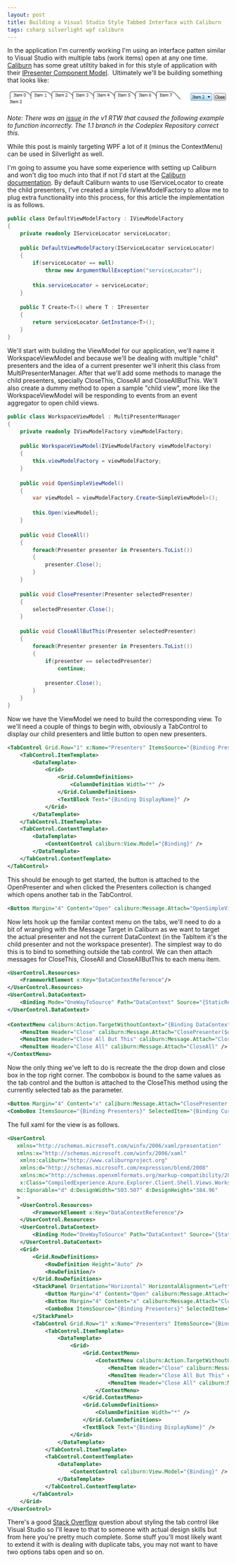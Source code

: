 ```yaml
---
layout: post
title: Building a Visual Studio Style Tabbed Interface with Caliburn
tags: csharp silverlight wpf caliburn
---
```


In the application I'm currently working I'm using an interface patten similar to Visual Studio with multiple tabs (work items) open at any one time. [Caliburn](http://caliburn.codeplex.com/) has some great utiltity baked in for this style of application with their [IPresenter Component Model](http://caliburn.codeplex.com/wikipage?title=IPresenter%20Component%20Model&amp;referringTitle=Documentation).&nbsp; Ultimately we'll be building something that looks like:

![Visual Studio Tabs](/content/images/posts/tabs.png)

*Note: There was an [issue](http://caliburn.codeplex.com/WorkItem/View.aspx?WorkItemId=4865) in the v1 RTW that caused the following example to function incorrectly. The 1.1 branch in the Codeplex Repository correct this.*

While this post is mainly targeting WPF a lot of it (minus the ContextMenu) can be used in Silverlight as well.

I'm going to assume you have some experience with setting up Caliburn and won't dig too much into that if not I'd start at the [Caliburn documentation](http://caliburn.codeplex.com/documentation). By default Caliburn wants to use IServiceLocator to create the child presenters, I've created a simple IViewModelFactory to allow me to plug extra functionality into this process, for this article the implementation is as follows.

``` csharp
public class DefaultViewModelFactory : IViewModelFactory
{
    private readonly IServiceLocator serviceLocator;
 
    public DefaultViewModelFactory(IServiceLocator serviceLocator)
    {
        if(serviceLocator == null)
            throw new ArgumentNullException("serviceLocator");
 
        this.serviceLocator = serviceLocator;
    }
 
    public T Create<T>() where T : IPresenter
    {
        return serviceLocator.GetInstance<T>();
    }
}
```

We'll start with building the ViewModel for our application, we'll name it WorkspaceViewModel and because we'll be dealing with multiple "child" presenters and the idea of a current presenter we'll inherit this class from MultiPresenterManager. After that we'll add some methods to manage the child presenters, specially CloseThis, CloseAll and CloseAllButThis. We'll also create a dummy method to open a sample "child view", more like the WorkspaceViewModel will be responding to events from an event aggregator to open child views.

``` csharp
public class WorkspaceViewModel : MultiPresenterManager
{
    private readonly IViewModelFactory viewModelFactory;
 
    public WorkspaceViewModel(IViewModelFactory viewModelFactory)
    {
        this.viewModelFactory = viewModelFactory;
    }
 
    public void OpenSimpleViewModel()
    {
        var viewModel = viewModelFactory.Create<SimpleViewModel>();
 
        this.Open(viewModel);
    }
 
    public void CloseAll()
    {
        foreach(Presenter presenter in Presenters.ToList())
        {
            presenter.Close();
        }
    }
 
    public void ClosePresenter(Presenter selectedPresenter)
    {
        selectedPresenter.Close();
    }
 
    public void CloseAllButThis(Presenter selectedPresenter)
    {
        foreach(Presenter presenter in Presenters.ToList())
        {
            if(presenter == selectedPresenter)
                continue;
 
            presenter.Close();
        }
    }
}
```

Now we have the ViewModel we need to build the corresponding view. To we'll need a couple of things to begin with, obviously a TabControl to display our child presenters and little button to open new presenters.

``` xml
<TabControl Grid.Row="1" x:Name="Presenters" ItemsSource="{Binding Presenters}" SelectedItem="{Binding CurrentPresenter}">
    <TabControl.ItemTemplate>
        <DataTemplate>
            <Grid>
                <Grid.ColumnDefinitions>
                    <ColumnDefinition Width="*" />
                </Grid.ColumnDefinitions>
                <TextBlock Text="{Binding DisplayName}" />
            </Grid>
        </DataTemplate>
    </TabControl.ItemTemplate>
    <TabControl.ContentTemplate>
        <DataTemplate>
            <ContentControl caliburn:View.Model="{Binding}" />
        </DataTemplate>
    </TabControl.ContentTemplate>
</TabControl>
```

This should be enough to get started, the button is attached to the OpenPresenter and when clicked the Presenters collection is changed which opens another tab in the TabControl.

``` xml
<Button Margin="4" Content="Open" caliburn:Message.Attach="OpenSimpleViewModel"/>
```

Now lets hook up the familar context menu on the tabs, we'll need to do a bit of wrangling with the Message Target in Caliburn as we want to target the actual presenter and not the current DataContext (in the TabItem it's the child presenter and not the workspace presenter). The simplest way to do this is to bind to something outside the tab control. We can then attach messages for CloseThis, CloseAll and CloseAllButThis to each menu item.

``` xml
<UserControl.Resources>
    <FrameworkElement x:Key="DataContextReference"/>
</UserControl.Resources>
<UserControl.DataContext>
    <Binding Mode="OneWayToSource" Path="DataContext" Source="{StaticResource DataContextReference}"/>
</UserControl.DataContext>

<ContextMenu caliburn:Action.TargetWithoutContext="{Binding DataContext, Source={StaticResource DataContextReference}}">
    <MenuItem Header="Close" caliburn:Message.Attach="ClosePresenter($dataContext)" />
    <MenuItem Header="Close All But This" caliburn:Message.Attach="CloseAllButThis($dataContext)" />
    <MenuItem Header="Close All" caliburn:Message.Attach="CloseAll" />
</ContextMenu>
```

Now the only thing we've left to do is recreate the the drop down and close box in the top right corner. The combobox is bound to the same values as the tab control and the button is attached to the CloseThis method using the currently selected tab as the parameter.

``` xml
<Button Margin="4" Content="x" caliburn:Message.Attach="ClosePresenter(Presenters.SelectedItem)"/>
<ComboBox ItemsSource="{Binding Presenters}" SelectedItem="{Binding CurrentPresenter}" Margin="4" DisplayMemberPath="DisplayName"/>
```
The full xaml for the view is as follows.

``` xml
<UserControl
   xmlns="http://schemas.microsoft.com/winfx/2006/xaml/presentation"
   xmlns:x="http://schemas.microsoft.com/winfx/2006/xaml"
    xmlns:caliburn="http://www.caliburnproject.org"
    xmlns:d="http://schemas.microsoft.com/expression/blend/2008"
    xmlns:mc="http://schemas.openxmlformats.org/markup-compatibility/2006"
    x:Class="CompiledExperience.Azure.Explorer.Client.Shell.Views.WorkspaceView"
   mc:Ignorable="d" d:DesignWidth="503.507" d:DesignHeight="384.96"
   >
    <UserControl.Resources>
        <FrameworkElement x:Key="DataContextReference"/>
    </UserControl.Resources>
    <UserControl.DataContext>
        <Binding Mode="OneWayToSource" Path="DataContext" Source="{StaticResource DataContextReference}"/>
    </UserControl.DataContext>
    <Grid>
        <Grid.RowDefinitions>
            <RowDefinition Height="Auto" />
            <RowDefinition/>
        </Grid.RowDefinitions>
        <StackPanel Orientation="Horizontal" HorizontalAlignment="Left">
            <Button Margin="4" Content="Open" caliburn:Message.Attach="OpenSimpleViewModel"/>
            <Button Margin="4" Content="x" caliburn:Message.Attach="ClosePresenter(Presenters.SelectedItem)"/>
            <ComboBox ItemsSource="{Binding Presenters}" SelectedItem="{Binding CurrentPresenter}" Margin="4" DisplayMemberPath="DisplayName"/>
        </StackPanel>
        <TabControl Grid.Row="1" x:Name="Presenters" ItemsSource="{Binding Presenters}" SelectedItem="{Binding CurrentPresenter}">
            <TabControl.ItemTemplate>
                <DataTemplate>
                    <Grid>
                        <Grid.ContextMenu>
                            <ContextMenu caliburn:Action.TargetWithoutContext="{Binding DataContext, Source={StaticResource DataContextReference}}">
                                <MenuItem Header="Close" caliburn:Message.Attach="ClosePresenter($dataContext)" />
                                <MenuItem Header="Close All But This" caliburn:Message.Attach="CloseAllButThis($dataContext)" />
                                <MenuItem Header="Close All" caliburn:Message.Attach="CloseAll" />
                            </ContextMenu>
                        </Grid.ContextMenu>
                        <Grid.ColumnDefinitions>
                            <ColumnDefinition Width="*" />
                        </Grid.ColumnDefinitions>
                        <TextBlock Text="{Binding DisplayName}" />
                    </Grid>
                </DataTemplate>
            </TabControl.ItemTemplate>
            <TabControl.ContentTemplate>
                <DataTemplate>
                    <ContentControl caliburn:View.Model="{Binding}" />
                </DataTemplate>
            </TabControl.ContentTemplate>
        </TabControl>
    </Grid>
</UserControl>
```

There's a good [Stack Overflow](http://stackoverflow.com/questions/561931/how-to-create-trapezoid-tabs-in-wpf-tab-control) question about styling the tab control like Visual Studio so I'll leave to that to someone with actual design skills but from here you're pretty much complete. Some stuff you'll most likely want to extend it with is dealing with duplicate tabs, you may not want to have two options tabs open and so on.
